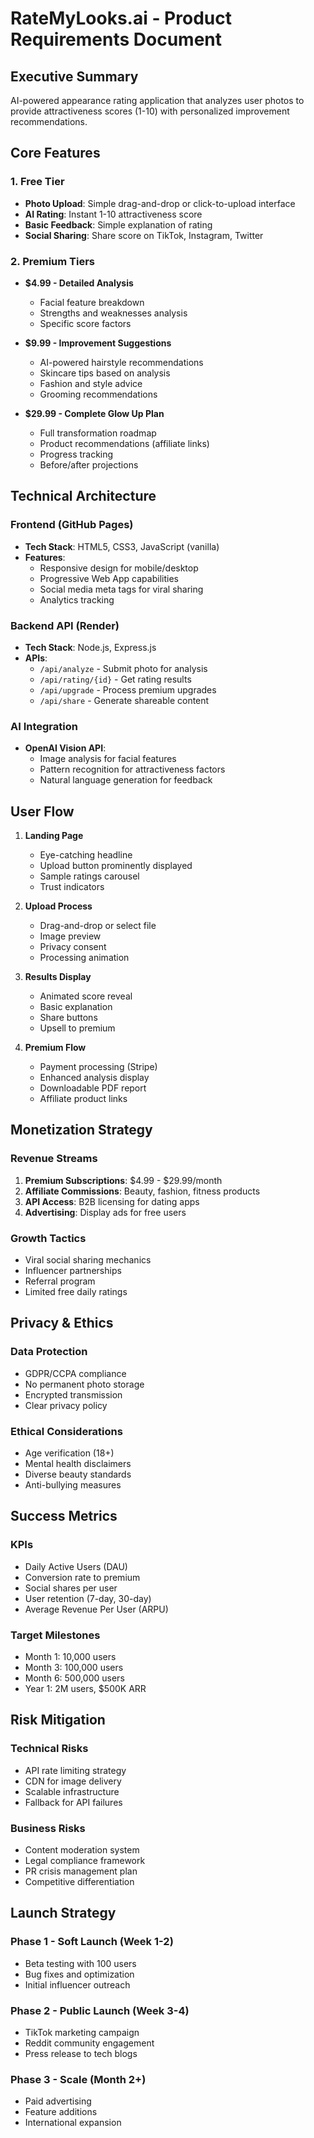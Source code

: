 # RateMyLooks.ai - Product Requirements Document

## Executive Summary
AI-powered appearance rating application that analyzes user photos to provide attractiveness scores (1-10) with personalized improvement recommendations.

## Core Features

### 1. Free Tier
- **Photo Upload**: Simple drag-and-drop or click-to-upload interface
- **AI Rating**: Instant 1-10 attractiveness score
- **Basic Feedback**: Simple explanation of rating
- **Social Sharing**: Share score on TikTok, Instagram, Twitter

### 2. Premium Tiers
- **$4.99 - Detailed Analysis**
  - Facial feature breakdown
  - Strengths and weaknesses analysis
  - Specific score factors

- **$9.99 - Improvement Suggestions**
  - AI-powered hairstyle recommendations
  - Skincare tips based on analysis
  - Fashion and style advice
  - Grooming recommendations

- **$29.99 - Complete Glow Up Plan**
  - Full transformation roadmap
  - Product recommendations (affiliate links)
  - Progress tracking
  - Before/after projections

## Technical Architecture

### Frontend (GitHub Pages)
- **Tech Stack**: HTML5, CSS3, JavaScript (vanilla)
- **Features**:
  - Responsive design for mobile/desktop
  - Progressive Web App capabilities
  - Social media meta tags for viral sharing
  - Analytics tracking

### Backend API (Render)
- **Tech Stack**: Node.js, Express.js
- **APIs**:
  - `/api/analyze` - Submit photo for analysis
  - `/api/rating/{id}` - Get rating results
  - `/api/upgrade` - Process premium upgrades
  - `/api/share` - Generate shareable content

### AI Integration
- **OpenAI Vision API**:
  - Image analysis for facial features
  - Pattern recognition for attractiveness factors
  - Natural language generation for feedback

## User Flow

1. **Landing Page**
   - Eye-catching headline
   - Upload button prominently displayed
   - Sample ratings carousel
   - Trust indicators

2. **Upload Process**
   - Drag-and-drop or select file
   - Image preview
   - Privacy consent
   - Processing animation

3. **Results Display**
   - Animated score reveal
   - Basic explanation
   - Share buttons
   - Upsell to premium

4. **Premium Flow**
   - Payment processing (Stripe)
   - Enhanced analysis display
   - Downloadable PDF report
   - Affiliate product links

## Monetization Strategy

### Revenue Streams
1. **Premium Subscriptions**: $4.99 - $29.99/month
2. **Affiliate Commissions**: Beauty, fashion, fitness products
3. **API Access**: B2B licensing for dating apps
4. **Advertising**: Display ads for free users

### Growth Tactics
- Viral social sharing mechanics
- Influencer partnerships
- Referral program
- Limited free daily ratings

## Privacy & Ethics

### Data Protection
- GDPR/CCPA compliance
- No permanent photo storage
- Encrypted transmission
- Clear privacy policy

### Ethical Considerations
- Age verification (18+)
- Mental health disclaimers
- Diverse beauty standards
- Anti-bullying measures

## Success Metrics

### KPIs
- Daily Active Users (DAU)
- Conversion rate to premium
- Social shares per user
- User retention (7-day, 30-day)
- Average Revenue Per User (ARPU)

### Target Milestones
- Month 1: 10,000 users
- Month 3: 100,000 users
- Month 6: 500,000 users
- Year 1: 2M users, $500K ARR

## Risk Mitigation

### Technical Risks
- API rate limiting strategy
- CDN for image delivery
- Scalable infrastructure
- Fallback for API failures

### Business Risks
- Content moderation system
- Legal compliance framework
- PR crisis management plan
- Competitive differentiation

## Launch Strategy

### Phase 1 - Soft Launch (Week 1-2)
- Beta testing with 100 users
- Bug fixes and optimization
- Initial influencer outreach

### Phase 2 - Public Launch (Week 3-4)
- TikTok marketing campaign
- Reddit community engagement
- Press release to tech blogs

### Phase 3 - Scale (Month 2+)
- Paid advertising
- Feature additions
- International expansion